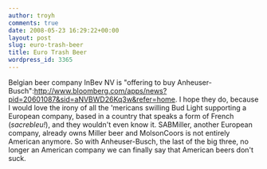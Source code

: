 ```yaml
---
author: troyh
comments: true
date: 2008-05-23 16:29:22+00:00
layout: post
slug: euro-trash-beer
title: Euro Trash Beer
wordpress_id: 3365
---
```


Belgian beer company InBev NV is "offering to buy Anheuser-Busch":http://www.bloomberg.com/apps/news?pid=20601087&sid=aNVBWD26Kq3w&refer=home. I hope they do, because I would love the irony of all the 'mericans swilling Bud Light supporting a European company, based in a country that speaks a form of French (_sacrebleu!_), and they wouldn't even know it. SABMiller, another European company, already owns Miller beer and MolsonCoors is not entirely American anymore. So with Anheuser-Busch, the last of the big three, no longer an American company we can finally say that American beers don't suck.
